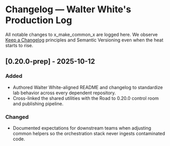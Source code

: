 # Changelog — Walter White's Production Log

All notable changes to x_make_common_x are logged here. We observe [Keep a Changelog](https://keepachangelog.com/en/1.1.0/) principles and Semantic Versioning even when the heat starts to rise.

## [0.20.0-prep] - 2025-10-12
### Added
- Authored Walter White-aligned README and changelog to standardize lab behavior across every dependent repository.
- Cross-linked the shared utilities with the Road to 0.20.0 control room and publishing pipeline.

### Changed
- Documented expectations for downstream teams when adjusting common helpers so the orchestration stack never ingests contaminated code.
